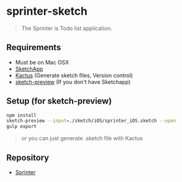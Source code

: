 # sprinter-sketch

> The Sprinter is Todo list application.

## Requirements

- Must be on Mac OSX
- [SketchApp](https://www.sketchapp.com)
- [Kactus](https://kactus.io) (Generate sketch files, Version control)
- [sketch-preview](https://www.npmjs.com/package/sketch-preview) (If you don't have Sketchapp)

## Setup (for sketch-preview)

``` bash
npm install
sketch-preview --input=./sketch/iOS/sprinter_iOS.sketch --open
gulp export
```

> or you can just generate .sketch file with Kactus

## Repository

- [Sprinter](https://github.com/sprinter-group)
